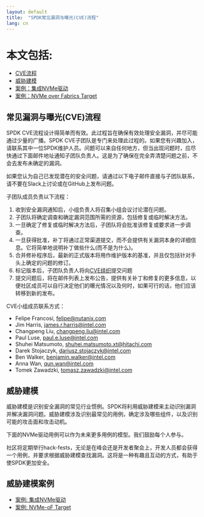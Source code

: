 ```yaml
---
layout: default
title:  "SPDK常见漏洞与曝光(CVE)流程"
lang: cn
---
```


# 本文包括:

* [CVE流程](#cve)
* [威胁建模](#threat)
* [案例：集成NVMe驱动](#usecase)
* [案例：NVMe over Fabrics Target](#usecase)

<a id="cve"></a>
## 常见漏洞与曝光(CVE)流程

SPDK CVE流程设计得简单而有效。此过程旨在确保有效处理安全漏洞，并尽可能通过少量的广播。SPDK CVE子团队是专门来处理此过程的。如果您有兴趣加入，请联系其中一位SPDK维护人员。问题可以来自任何地方，但当出现问题时，应尽快通过下面邮件地址通知子团队负责人。这是为了确保在完全弄清楚问题之前，不会去发布未确定的漏洞。

如果您认为自己已发现潜在的安全问题，请通过以下电子邮件直接与子团队联系，请不要在Slack上讨论或在GitHub上发布问题。

子团队成员负责以下流程：

1. 收到安全漏洞通知后，小组负责人将召集小组会议讨论潜在问题。
2. 子团队将确定调查和确定漏洞范围所需的资源，包括修复或临时解决方法。
3. 一旦确定了修复或临时解决方法后，子团队将会批准该修复或要求进一步调查。
4. 一旦获得批准，补丁将通过正常渠道提交，而不会提供有关漏洞本身的详细信息。它将简单地说明补丁做些什么(而不是为什么)。
5. 合并修补程序后，最新的正式版本将用作维护版本的基准，并且仅包括针对手头上确定的问题的修订。
6. 标记版本后，子团队负责人将向[CVE组织](https://cve.mitre.org/)提交问题
7. 提交问题后，将在邮件列表上发布公告，提供有关补丁和修复的更多信息，以便社区成员可以自行决定他们的曝光情况以及何时，如果可行的话，他们应该转移到新的发布。

CVE小组成员联系方式：

* Felipe Francosi, felipe@nutanix.com
* Jim Harris, james.r.harris@intel.com
* Changpeng Liu, changpeng.liu@intel.com
* Paul Luse, paul.e.luse@intel.com
* Shuhei Matsumoto, shuhei.matsumoto.xt@hitachi.com
* Darek Stojaczyk, dariusz.stojaczyk@intel.com
* Ben Walker, benjamin.walker@intel.com
* Anna Wan, qun.wan@intel.com
* Tomek Zawadzki, tomasz.zawadzki@intel.com

<a id="threat"></a>
## 威胁建模

威胁建模是识别安全漏洞的常见行业惯例。SPDK将利用威胁建模来主动识别漏洞并解决漏洞问题。威胁建模涉及识别最常见的用例，确定涉及哪些组件，以及识别可能的攻击面和攻击动机。

下面的NVMe驱动用例可以作为未来更多用例的模型。我们鼓励每个人参与。

社区将定期举行hack-fests，无论是在峰会还是开发者聚会上，开发人员都会获得一个用例，并要求根据威胁建模查找漏洞。这将是一种有趣且互动的方式，有助于使SPDK更加安全。

<a id="usecase"></a>
## 威胁建模案例

* [案例: 集成NVMe驱动](https://ci.spdk.io/download/threat_models/NVMe-Threat-Model.pdf)
* [案例: NVMe-oF Target](https://ci.spdk.io/download/threat_models/NVMe-oF-Target-Threat-Model.pdf)
